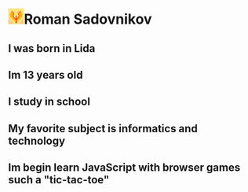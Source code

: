 # ![Logo](Logo.png)Roman Sadovnikov
## I was born in Lida
## Im 13 years old
## I study in school
## My favorite subject is informatics and technology
## Im begin learn JavaScript with browser games such a "tic-tac-toe"
